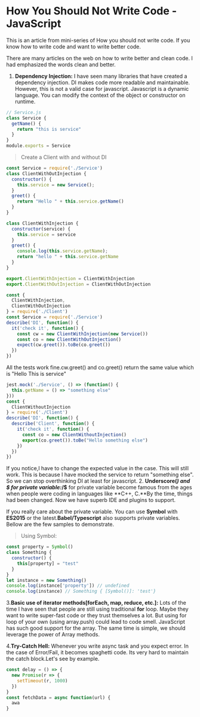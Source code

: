 # How You Should Not Write Code - JavaScript

This is an article from mini-series of How you should not write code. If you know how to write code and want to write better code.

There are many articles on the web on how to write better and clean code. I had emphasized the words clean and better.

1. **Dependency Injection:** I have seen many libraries that have created a dependency injection. DI makes code more readable and maintainable. However, this is not a valid case for javascript. Javascript is a dynamic language. You can modify the context of the object or constructor on runtime.

``` js
// Service.js
class Service {
  getName() {
    return "this is service"
  }
}
module.exports = Service
```

> Create a Client with and without DI

```js
const Service = require('./Service')
class ClientWithOutInjection {
  constructor() {
    this.service = new Service();
  }
  greet() {
    return "Hello " + this.service.getName()
  }
}

class ClientWithInjection {
  constructor(service) {
    this.service = service
  }
  greet() {
    console.log(this.service.getName);
    return "hello " + this.service.getName
  }
}

export.ClientWithInjection = ClientWithInjection
export.ClientWithOutInjection = ClientWithOutInjection
```

```js
const {
  ClientWithInjection,
  ClientWithOutInjection
} = require('./Client')
const Service = require('./Service')
describe('DI', function() {
  it('check it', function() {
    const cw = new ClientWithInjection(new Service())
    const co = new ClientWithOutInjection()
    expect(cw.greet()).toBe(co.greet())
  })
})
```

All the tests work fine.cw.greet() and co.greet() return the same value which is "Hello This is service"

```js
jest.mock('./Service', () => (function() {
  this.getName = () => "something else"
}))
const {
  ClientWithoutInjection
} = require('./Client')
describe('DI', function() {
  describe('Client', function() {
    it('check it', function() {
      const co = new ClientWithoutInjection()
      export(co.greet()).toBe("Hello something else")
    })
  })
})
```

If you notice,I have to change the expected value in the case. This will still work. This is because I have mocked the service to return "something else". So we can stop overthinking DI at least for javascript.
2. **Underscore(_) and $ for private variable:_/$** for private variable become famous from the ages when people were coding in languages like **C++, C.**By the time, things had been changed. Now we have superb IDE and plugins to support.

If you really care about the private variable. You can use **Symbol** with **ES2015** or the latest.**Babel/Typescript** also supports private variables. Bellow are the few samples to demonstrate.

> Using Symbol:

```js
const property = Symbol()
class Something {
  constructor() {
    this[property] = "test"
  }
}
let instance = new Something()
console.log(instance['property']) // undefined
console.log(instance) // Something { [Symbol()]: 'test'}
```

3.**Basic use of iterator methods[forEach, map, reduce, etc.]:** Lots of the time I have seen that people are still using traditional **for** loop. Maybe they want to write super-fast code or they trust themselves a lot. But using for loop of your own (using array.push) could lead to code smell. JavaScript has such good support for the array. The same time is simple, we should leverage the power of Array methods.

4.**Try-Catch Hell:** Whenever you write async task and you expect error. In the case of Error/Fail, it becomes spaghetti code. Its very hard to maintain the catch block.Let's see by example.

```js
const delay = () => {
  new Promise(r => {
    setTimeout(r, 1000)
  })
}
const fetchData = async function(url) {
  awa
}
```